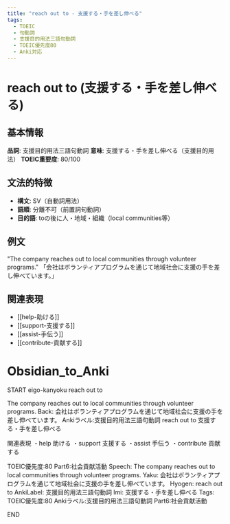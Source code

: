 ```yaml
---
title: "reach out to - 支援する・手を差し伸べる"
tags:
  - TOEIC
  - 句動詞
  - 支援目的用法三語句動詞
  - TOEIC優先度80
  - Anki対応
---
```


# reach out to (支援する・手を差し伸べる)

## 基本情報
**品詞**: 支援目的用法三語句動詞
**意味**: 支援する・手を差し伸べる（支援目的用法）
**TOEIC重要度**: 80/100

## 文法的特徴
- **構文**: SV（自動詞用法）
- **語順**: 分離不可（前置詞句動詞）
- **目的語**: toの後に人・地域・組織（local communities等）

## 例文
"The company reaches out to local communities through volunteer programs."
「会社はボランティアプログラムを通じて地域社会に支援の手を差し伸べています。」

## 関連表現
- [[help-助ける]]
- [[support-支援する]]
- [[assist-手伝う]]
- [[contribute-貢献する]]

# Obsidian_to_Anki
START
eigo-kanyoku
reach out to

The company reaches out to local communities through volunteer programs.
Back: 
会社はボランティアプログラムを通じて地域社会に支援の手を差し伸べています。
Ankiラベル:支援目的用法三語句動詞
reach out to
支援する・手を差し伸べる

関連表現
・help 助ける
・support 支援する
・assist 手伝う
・contribute 貢献する

TOEIC優先度:80
Part6:社会貢献活動
Speech: The company reaches out to local communities through volunteer programs.
Yaku: 会社はボランティアプログラムを通じて地域社会に支援の手を差し伸べています。
Hyogen: reach out to
AnkiLabel: 支援目的用法三語句動詞
Imi: 支援する・手を差し伸べる
Tags: TOEIC優先度:80 Ankiラベル:支援目的用法三語句動詞 Part6:社会貢献活動
<!--ID: 1753025159018-->
END 